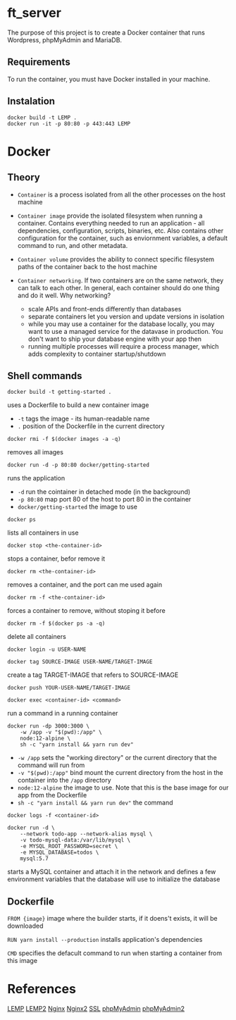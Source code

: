 # ft_server

The purpose of this project is to create a Docker container that runs Wordpress, phpMyAdmin and MariaDB.

## Requirements

To run the container, you must have Docker installed in your machine.

## Instalation

```
docker build -t LEMP .
docker run -it -p 80:80 -p 443:443 LEMP
```

# Docker

## Theory

- `Container` is a process isolated from all the other processes on the host machine

- `Container image` provide the isolated filesystem when running a container. Contains everything needed to run an application - all dependencies, configuration, scripts, binaries, etc. Also contains other configuration for the container, such as enviornment variables, a default command to run, and other metadata.

- `Container volume` provides the ability to connect specific filesystem paths of the container back to the host machine

- `Container networking`. If two containers are on the same network, they can talk to each other. In general, each container should do one thing and do it well. Why networking?
	- scale APIs and front-ends differently than databases
	- separate containers let you version and update versions in isolation
	- while you may use a container for the database locally, you may want to use a managed service for the datavase in production. You don't want to ship your database engine with your app then
	- running multiple processes will require a process manager, which adds complexity to container startup/shutdown


## Shell commands

```
docker build -t getting-started .
```
uses a Dockerfile to build a new container image
- `-t` tags the image - its human-readable name
- `.` position of the Dockerfile in the current directory


```
docker rmi -f $(docker images -a -q)
```
removes all images

```
docker run -d -p 80:80 docker/getting-started
```
runs the application

- `-d` run the cointainer in detached mode (in the background)
- `-p 80:80` map port 80 of the host to port 80 in the container
- `docker/getting-started` the image to use

```
docker ps
```
lists all containers in use

```
docker stop <the-container-id>
```
stops a container, befor remove it

```
docker rm <the-container-id>
```
removes a container, and the port can me used again

```
docker rm -f <the-container-id>
```
forces a container to remove, without stoping it before

```
docker rm -f $(docker ps -a -q)
```
delete all containers

```
docker login -u USER-NAME
```
```
docker tag SOURCE-IMAGE USER-NAME/TARGET-IMAGE 
```
create a tag TARGET-IMAGE  that refers to SOURCE-IMAGE

```
docker push YOUR-USER-NAME/TARGET-IMAGE
```

```
docker exec <container-id> <command>
```
run a command in a running container

```
docker run -dp 3000:3000 \
    -w /app -v "$(pwd):/app" \
    node:12-alpine \
    sh -c "yarn install && yarn run dev"
```
- `-w /app` sets the "working directory" or the current directory that the command will run from
- `-v "$(pwd):/app"` bind mount the current directory from the host in the container into the `/app` directory
- `node:12-alpine` the image to use. Note that this is the base image for our app from the Dockerfile
- `sh -c "yarn install && yarn run dev"` the command

```
docker logs -f <container-id>
```

```
docker run -d \
    --network todo-app --network-alias mysql \
    -v todo-mysql-data:/var/lib/mysql \
    -e MYSQL_ROOT_PASSWORD=secret \
    -e MYSQL_DATABASE=todos \
    mysql:5.7
```
starts a MySQL container and attach it in the network and defines a few environment variables that the database will use to initialize the database

## Dockerfile

`FROM {image}` image where the builder starts, if it doens't exists, it will be downloaded

`RUN yarn install --production` installs application's dependencies

`CMD` specifies the defacult command to run when starting a container from this image

# References

[LEMP](https://www.digitalocean.com/community/tutorials/how-to-install-linux-nginx-mariadb-php-lemp-stack-on-debian-10) [LEMP2](https://www.binarytides.com/install-nginx-php-fpm-mariadb-debian/) [Nginx](http://nginx.org/en/docs/beginners_guide.html) [Nginx2](https://www.nginx.com/resources/wiki/start/topics/recipes/wordpress/) [SSL](https://linuxize.com/post/creating-a-self-signed-ssl-certificate/) [phpMyAdmin](https://www.itzgeek.com/how-tos/linux/debian/how-to-install-phpmyadmin-with-nginx-on-debian-10.html) [phpMyAdmin2](https://www.digitalocean.com/community/tutorials/how-to-install-phpmyadmin-from-source-debian-10)


